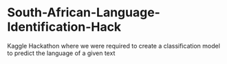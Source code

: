 # South-African-Language-Identification-Hack
Kaggle Hackathon where we were required to create a classification model to predict the language of a given text
